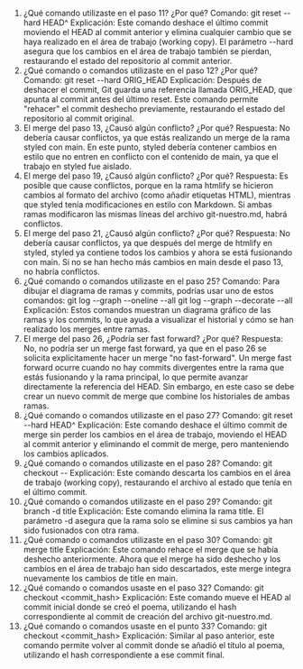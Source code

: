 1. ¿Qué comando utilizaste en el paso 11? ¿Por qué?
Comando: git reset --hard HEAD^
Explicación: Este comando deshace el último commit moviendo el HEAD al commit anterior y elimina cualquier cambio que se haya realizado en el área de trabajo (working copy). El parámetro --hard asegura que los cambios en el área de trabajo también se pierdan, restaurando el estado del repositorio al commit anterior.
2. ¿Qué comando o comandos utilizaste en el paso 12? ¿Por qué?
Comando: git reset --hard ORIG_HEAD
Explicación: Después de deshacer el commit, Git guarda una referencia llamada ORIG_HEAD, que apunta al commit antes del último reset. Este comando permite "rehacer" el commit deshecho previamente, restaurando el estado del repositorio al commit original.
3. El merge del paso 13, ¿Causó algún conflicto? ¿Por qué?
Respuesta: No debería causar conflictos, ya que estás realizando un merge de la rama styled con main. En este punto, styled debería contener cambios en estilo que no entren en conflicto con el contenido de main, ya que el trabajo en styled fue aislado.
4. El merge del paso 19, ¿Causó algún conflicto? ¿Por qué?
Respuesta: Es posible que cause conflictos, porque en la rama htmlify se hicieron cambios al formato del archivo (como añadir etiquetas HTML), mientras que styled tenía modificaciones en estilo con Markdown. Si ambas ramas modificaron las mismas líneas del archivo git-nuestro.md, habrá conflictos.
5. El merge del paso 21, ¿Causó algún conflicto? ¿Por qué?
Respuesta: No debería causar conflictos, ya que después del merge de htmlify en styled, styled ya contiene todos los cambios y ahora se está fusionando con main. Si no se han hecho más cambios en main desde el paso 13, no habría conflictos.
6. ¿Qué comando o comandos utilizaste en el paso 25?
Comando: Para dibujar el diagrama de ramas y commits, podrías usar uno de estos comandos:
git log --graph --oneline --all
git log --graph --decorate --all
Explicación: Estos comandos muestran un diagrama gráfico de las ramas y los commits, lo que ayuda a visualizar el historial y cómo se han realizado los merges entre ramas.
7. El merge del paso 26, ¿Podría ser fast forward? ¿Por qué?
Respuesta: No, no podría ser un merge fast forward, ya que en el paso 26 se solicita explícitamente hacer un merge "no fast-forward". Un merge fast forward ocurre cuando no hay commits divergentes entre la rama que estás fusionando y la rama principal, lo que permite avanzar directamente la referencia del HEAD. Sin embargo, en este caso se debe crear un nuevo commit de merge que combine los historiales de ambas ramas.
8. ¿Qué comando o comandos utilizaste en el paso 27?
Comando: git reset --hard HEAD^
Explicación: Este comando deshace el último commit de merge sin perder los cambios en el área de trabajo, moviendo el HEAD al commit anterior y eliminando el commit de merge, pero manteniendo los cambios aplicados.
9. ¿Qué comando o comandos utilizaste en el paso 28?
Comando: git checkout -- <file>
Explicación: Este comando descarta los cambios en el área de trabajo (working copy), restaurando el archivo al estado que tenía en el último commit.
10. ¿Qué comando o comandos utilizaste en el paso 29?
Comando: git branch -d title
Explicación: Este comando elimina la rama title. El parámetro -d asegura que la rama solo se elimine si sus cambios ya han sido fusionados con otra rama.
11. ¿Qué comando o comandos utilizaste en el paso 30?
Comando: git merge title
Explicación: Este comando rehace el merge que se había deshecho anteriormente. Ahora que el merge ha sido deshecho y los cambios en el área de trabajo han sido descartados, este merge integra nuevamente los cambios de title en main.
12. ¿Qué comando o comandos usaste en el paso 32?
Comando: git checkout <commit_hash>
Explicación: Este comando mueve el HEAD al commit inicial donde se creó el poema, utilizando el hash correspondiente al commit de creación del archivo git-nuestro.md.
13. ¿Qué comando o comandos usaste en el punto 33?
Comando: git checkout <commit_hash>
Explicación: Similar al paso anterior, este comando permite volver al commit donde se añadió el título al poema, utilizando el hash correspondiente a ese commit final.

